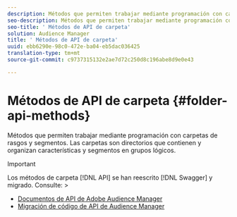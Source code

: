 ```yaml
---
description: Métodos que permiten trabajar mediante programación con carpetas de rasgos y segmentos. Las carpetas son directorios que contienen y organizan características y segmentos en grupos lógicos.
seo-description: Métodos que permiten trabajar mediante programación con carpetas de rasgos y segmentos. Las carpetas son directorios que contienen y organizan características y segmentos en grupos lógicos.
seo-title: ' Métodos de API de carpeta'
solution: Audience Manager
title: ' Métodos de API de carpeta'
uuid: ebb6290e-98c0-472e-ba04-eb5dac036425
translation-type: tm+mt
source-git-commit: c9737315132e2ae7d72c250d8c196abe8d9e0e43

---
```



# Métodos de API de carpeta {#folder-api-methods}

Métodos que permiten trabajar mediante programación con carpetas de rasgos y segmentos. Las carpetas son directorios que contienen y organizan características y segmentos en grupos lógicos.

<!-- api-folders.xml -->

>[!IMPORTANT]
>
>Los métodos de carpeta [!DNL API] se han reescrito [!DNL Swagger] y migrado. Consulte:  &gt;
>* [Documentos de API de Adobe Audience Manager](https://bank.demdex.com/portal/swagger/index.html)
>* [Migración de código de API de Audience Manager](../../api/api-swagger-migration.md)